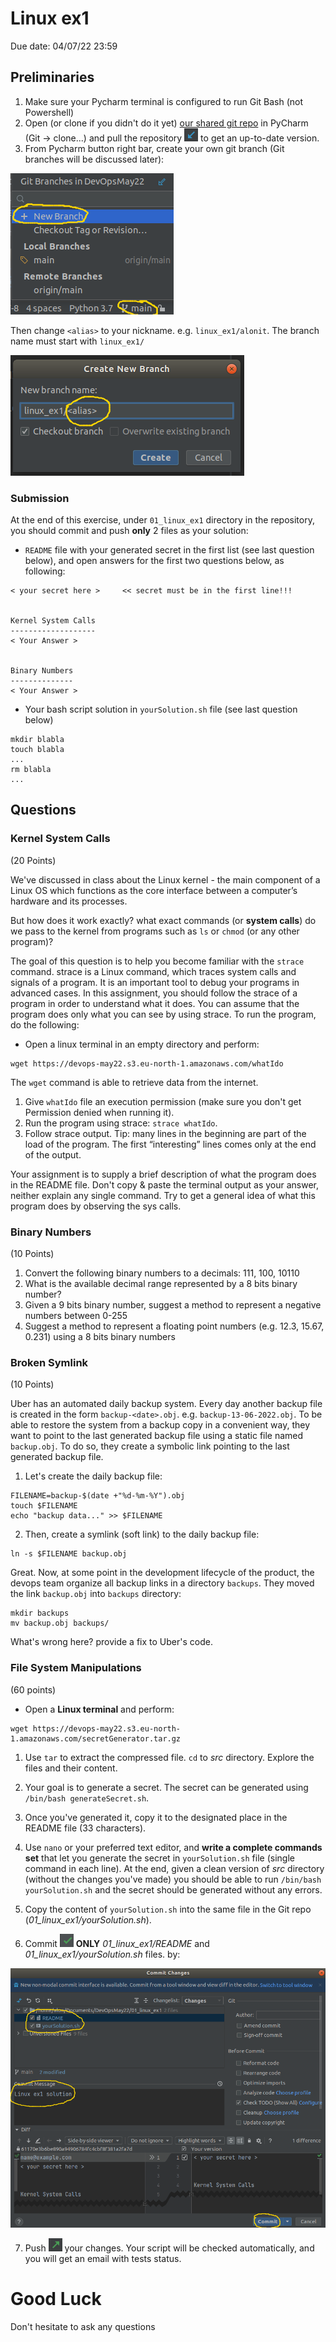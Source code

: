 # Linux ex1
Due date: 04/07/22 23:59

## Preliminaries

1. Make sure your Pycharm terminal is configured to run Git Bash (not Powershell)
2. Open (or clone if you didn't do it yet) [our shared git repo](https://github.com/alonitac/DevOpsMay22) in PyCharm (Git -> clone...) and pull the repository ![Pull Button](img/pull.png) to get an up-to-date version.
3. From Pycharm button right bar, create your own git branch (Git branches will be discussed later):

![New Branch](img/branch.png)

Then change `<alias>` to your nickname. e.g. `linux_ex1/alonit`. The branch name must start with `linux_ex1/`

![Branch Name](img/branch2.png)

### Submission

At the end of this exercise, under `01_linux_ex1` directory in the repository, you should commit and push **only** 2 files as your solution:

- `README` file with your generated secret in the first list (see last question below), and open answers for the first two questions below, as following:
```text
< your secret here >     << secret must be in the first line!!!


Kernel System Calls
-------------------
< Your Answer >


Binary Numbers
--------------
< Your Answer >

```

- Your bash script solution in `yourSolution.sh` file (see last question below)

```shell
mkdir blabla
touch blabla
...
rm blabla
...

```

## Questions

### Kernel System Calls
(20 Points)

We've discussed in class about the Linux kernel - the main component of a Linux OS which functions as the core interface between a computer’s hardware and its processes.

But how does it work exactly? what exact commands (or **system calls**) do we pass to the kernel from programs such as `ls` or `chmod` (or any other program)?

The goal of this question is to help you become familiar with the `strace` command. strace
is a Linux command, which traces system calls and signals of a program. It is an important tool
to debug your programs in advanced cases.
In this assignment, you should follow the strace of a program in order to understand what it
does. You can assume that the program does only what you can see by using strace.
To run the program, do the following:

- Open a linux terminal in an empty directory and perform:
```shell
wget https://devops-may22.s3.eu-north-1.amazonaws.com/whatIdo
```
The `wget` command is able to retrieve data from the internet.

1. Give `whatIdo` file an execution permission (make sure you don't get Permission denied when running it).
2. Run the program using strace: `strace whatIdo`.
3. Follow strace output. Tip: many lines in the beginning are part of the load of the
program. The first “interesting” lines comes only at the end of the output. 

Your assignment is to supply a brief description of what the program does in the README file. Don't copy & paste the terminal output as your answer, neither explain any single command. Try to get a general idea of what this program does by observing the sys calls.


### Binary Numbers
(10 Points)

1. Convert the following binary numbers to a decimals: 
111, 100, 10110
2. What is the available decimal range represented by a 8 bits binary number?
3. Given a 9 bits binary number, suggest a method to represent a negative numbers between 0-255
4. Suggest a method to represent a floating point numbers (e.g. 12.3,  15.67, 0.231) using a 8 bits binary numbers

### Broken Symlink
(10 Points)

Uber has an automated daily backup system. Every day another backup file is created in the form `backup-<date>.obj`. e.g. `backup-13-06-2022.obj`.
To be able to restore the system from a backup copy in a convenient way,
they want to point to the last generated backup file using a static file named `backup.obj`. To do so, they create a symbolic link pointing to the last generated backup file.  

1. Let's create the daily backup file:
```shell
FILENAME=backup-$(date +"%d-%m-%Y").obj
touch $FILENAME
echo "backup data..." >> $FILENAME
```

2. Then, create a symlink (soft link) to the daily backup file:
```shell    
ln -s $FILENAME backup.obj
```

Great. Now, at some point in the development lifecycle of the product,
the devops team organize all backup links in a directory `backups`. They moved the link `backup.obj` into `backups` directory:
```shell
mkdir backups
mv backup.obj backups/
```

What's wrong here? provide a fix to Uber's code. 

### File System Manipulations
(60 points)

- Open a **Linux terminal** and perform:
```shell
wget https://devops-may22.s3.eu-north-1.amazonaws.com/secretGenerator.tar.gz
```

1. Use `tar` to extract the compressed file. `cd` to *src* directory. Explore the files and their content.
                                                                                                                                                                                                                                                                                                                                                                                                                                                                                                                                                                                                                                                                                                                                                                                                                                                                                                                                                                                                                                                                                                                                                                                                                                                                                                                                                                                                                                                                                                                                                                                                                                                                                                                                                                                                                                                                                                                                                                                                                                                                                                                                                                                                                                                                                                                                                                                                                                                
2. Your goal is to generate a secret. The secret can be generated using `/bin/bash generateSecret.sh`.

3. Once you've generated it, copy it to the designated place in the README file (33 characters). 

4. Use `nano` or your preferred text editor, and **write a complete commands set** that let you generate the secret in `yourSolution.sh` file (single command in each line).
At the end, given a clean version of *src* directory (without the changes you've made) you should be able to run `/bin/bash yourSolution.sh` and the secret should be generated without any errors. 
5. Copy the content of `yourSolution.sh` into the same file in the Git repo (_01_linux_ex1/yourSolution.sh_). 
6. Commit ![Commit Button](img/commit.png) **ONLY** *01_linux_ex1/README* and *01_linux_ex1/yourSolution.sh* files. by:

![Commit Msg](img/commitmsg.png)

7. Push ![Push Button](img/push.png) your changes. Your script will be checked automatically, and you will get an email with tests status.


# Good Luck

Don't hesitate to ask any questions